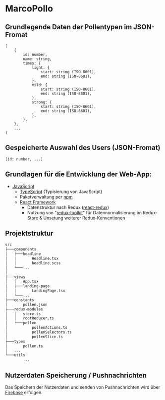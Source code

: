 # MarcoPollo

## Grundlegende Daten der Pollentypen im JSON-Fromat
```
[
	{
		id: number,
		name: string,
		times: {
			light: {
				start: string (ISO-8601),
				end: string (ISO-8601),
			},
			mild: {
				start: string (ISO-8601),
				end: string (ISO-8601),
			},
			strong: {
				start: string (ISO-8601),
				end: string (ISO-8601),
			},
		},
	},
	...
]
```

## Gespeicherte Auswahl des Users (JSON-Fromat)
```
[id: number, ...]
```

## Grundlagen für die Entwicklung der Web-App:
- [JavaScript](https://developer.mozilla.org/de/docs/Web/JavaScript)
	- [TypeScript](https://www.typescriptlang.org/) (Typisierung von JavaScript)
	- Paketverwaltung per [npm](https://www.npmjs.com/)
	- [React Framework](https://reactjs.org/)
		- Datenstruktur nach Redux ([react-redux](https://react-redux.js.org/))
		- Nutzung von "[redux-toolkit](https://redux-toolkit.js.org/)" für Datennormalisierung im Redux-Store & Unsetung weiterer Redux-Konventionen

## Projektstruktur
```bash
src
├───components
│   ├───headline
│   │       Headline.tsx
│   │		headline.scss
│   └───...
│
├───views
│   │   App.tsx
│   ├───landing-page
│   │       LandingPage.tsx
│   └───...
├───constants
│       pollen.json
├───redux-modules
│   │	store.ts
│   │	rootReducer.ts
│   └───pollen
│           pollenActions.ts
│           pollenSelectors.ts
│           pollenSlice.ts
├───types
│   	pollen.ts
│	...
└───utils
        ...
```

## Nutzerdaten Speicherung / Pushnachrichten
Das Speichern der Nutzerdaten und senden von Pushnachrichten wird über [Firebase](https://firebase.google.com/) erfolgen.
